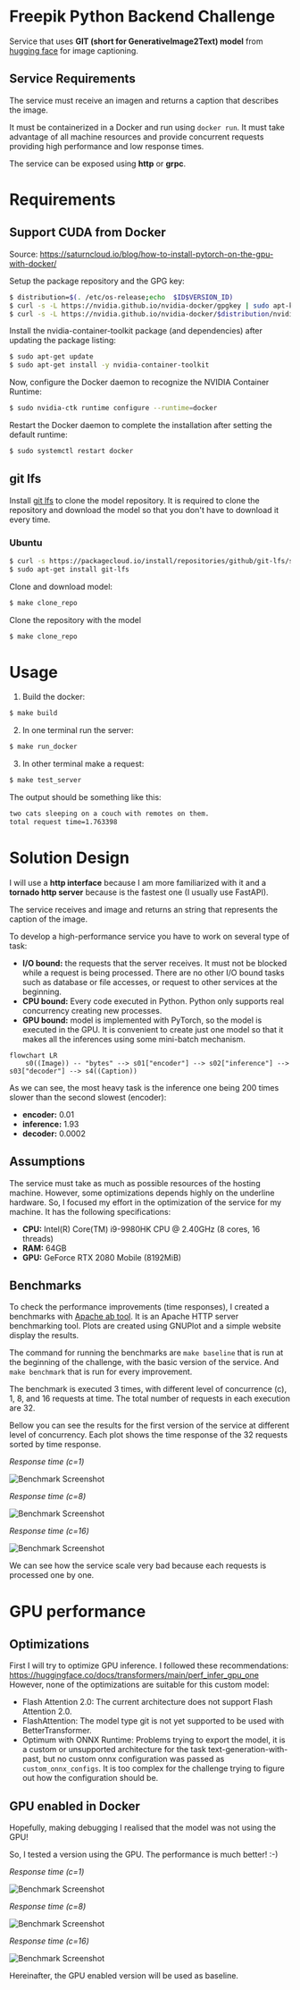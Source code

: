 # Freepik Python Backend Challenge
Service that uses **GIT (short for GenerativeImage2Text) model** from [hugging face](https://huggingface.co/microsoft/git-base-textcaps) for image captioning.

## Service Requirements
The service must receive an imagen and returns a caption that describes the image.

It must be containerized in a Docker and run using `docker run`.
It must take advantage of all machine resources and provide concurrent
requests providing high performance and low response times.

The service can be exposed using **http** or **grpc**.

# Requirements

## Support CUDA from Docker

Source: https://saturncloud.io/blog/how-to-install-pytorch-on-the-gpu-with-docker/

Setup the package repository and the GPG key:

```bash
$ distribution=$(. /etc/os-release;echo  $ID$VERSION_ID)  
$ curl -s -L https://nvidia.github.io/nvidia-docker/gpgkey | sudo apt-key add -  
$ curl -s -L https://nvidia.github.io/nvidia-docker/$distribution/nvidia-docker.list | sudo tee /etc/apt/sources.list.d/nvidia-docker.list
```

Install the nvidia-container-toolkit package (and dependencies) after updating the package listing:

```bash
$ sudo apt-get update
$ sudo apt-get install -y nvidia-container-toolkit
```

Now, configure the Docker daemon to recognize the NVIDIA Container Runtime:

```bash
$ sudo nvidia-ctk runtime configure --runtime=docker
```

Restart the Docker daemon to complete the installation after setting the default runtime:

```bash
$ sudo systemctl restart docker
```

## git lfs
Install [git lfs](https://packagecloud.io/github/git-lfs/install) to clone the model repository.
It is required to clone the repository and download the model so that you don't have to download it every time.

### Ubuntu

```bash
$ curl -s https://packagecloud.io/install/repositories/github/git-lfs/script.deb.sh | sudo bash
$ sudo apt-get install git-lfs
```

Clone and download model:
```bash
$ make clone_repo
```

Clone the repository with the model
```bash
$ make clone_repo
```

# Usage

1. Build the docker:
```bash
$ make build
```

2. In one terminal run the server:

```bash
$ make run_docker
```

3. In other terminal make a request:
```bash
$ make test_server
```

The output should be something like this:
```bash
two cats sleeping on a couch with remotes on them.
total request time=1.763398
```

# Solution Design

I will use a **http interface** because I am more familiarized with it and a **tornado http server**
because is the fastest one (I usually use FastAPI).

The service receives and image and returns an string that represents the caption of the image.

To develop a high-performance service you have to work on several type of task:
* **I/O bound:** the requests that the server receives.
It must not be blocked while a request is being processed.
There are no other I/O bound tasks such as database or file accesses,
or request to other services at the beginning.
* **CPU bound:** Every code executed in Python.
Python only supports real concurrency creating new processes.
* **GPU bound:** model is implemented with PyTorch,
so the model is executed in the GPU.
It is convenient to create just one model
so that it makes all the inferences using some mini-batch mechanism. 

```mermaid
flowchart LR
    s0((Image)) -- "bytes" --> s01["encoder"] --> s02["inference"] --> s03["decoder"] --> s4((Caption))
```

As we can see, the most heavy task is the inference one being 200 times slower
than the second slowest (encoder):
* **encoder:** 0.01
* **inference:** 1.93
* **decoder:** 0.0002

## Assumptions

The service must take as much as possible resources of the hosting machine.
However, some optimizations depends highly on the underline hardware.
So, I focused my effort in the optimization of the service for my machine.
It has the following specifications:

* **CPU:** Intel(R) Core(TM) i9-9980HK CPU @ 2.40GHz (8 cores, 16 threads)
* **RAM:** 64GB
* **GPU:** GeForce RTX 2080 Mobile (8192MiB)

## Benchmarks

To check the performance improvements (time responses),
I created a benchmarks with [Apache ab tool](https://httpd.apache.org/docs/2.4/programs/ab.html).
It is an Apache HTTP server benchmarking tool.
Plots are created using GNUPlot and a simple website display the results.

The command for running the benchmarks are `make baseline` that is run
at the beginning of the challenge, with the basic version of the service.
And `make benchmark` that is run for every improvement.

The benchmark is executed 3 times, with different level of concurrence (c),
1, 8, and 16 requests at time.
The total number of requests in each execution are 32.

Bellow you can see the results for the first version of
the service at different level of concurrency.
Each plot shows the time response of the 32 requests sorted by time response. 

*Response time (c=1)*

![Benchmark Screenshot](docs/i0/response_time_c1.png)

*Response time (c=8)*

![Benchmark Screenshot](docs/i0/response_time_c8.png)

*Response time (c=16)*

![Benchmark Screenshot](docs/i0/response_time_c16.png)

We can see how the service scale very bad because each requests is processed
one by one.

# GPU performance

## Optimizations
First I will try to optimize GPU inference.
I followed these recommendations: https://huggingface.co/docs/transformers/main/perf_infer_gpu_one
However, none of the optimizations are suitable for this custom model:

* Flash Attention 2.0: The current architecture does not support Flash Attention 2.0.
* FlashAttention: The model type git is not yet supported to be used with BetterTransformer.
* Optimum with ONNX Runtime: Problems trying to export the model,
it is a custom or unsupported architecture for
the task text-generation-with-past,
but no custom onnx configuration was passed as `custom_onnx_configs`.
It is too complex for the challenge trying to figure out how the configuration should be. 

## GPU enabled in Docker

Hopefully, making debugging I realised that the model was not using the GPU!

So, I tested a version using the GPU. The performance is much better! :-)

*Response time (c=1)*

![Benchmark Screenshot](docs/i1/response_time_c1.png)

*Response time (c=8)*

![Benchmark Screenshot](docs/i1/response_time_c8.png)

*Response time (c=16)*

![Benchmark Screenshot](docs/i1/response_time_c16.png)

Hereinafter, the GPU enabled version will be used as baseline.

